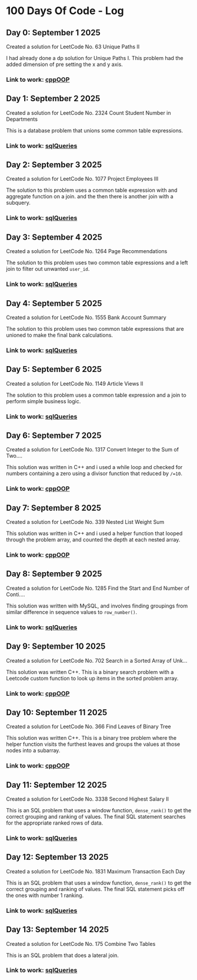 # 100 Days Of Code - Log

## Day 0: September 1 2025

Created a solution for LeetCode No. 63 Unique Paths II

I had already done a dp solution for Unique Paths I. This problem had the added dimension of pre setting the x and y axis.

### Link to work: [cppOOP](https://github.com/DaveP80/cppOOP)
## Day 1: September 2 2025

Created a solution for LeetCode No. 2324 Count Student Number in Departments

This is a database problem that unions some common table expressions.

### Link to work: [sqlQueries](https://github.com/DaveP80/sqlQueries)
## Day 2: September 3 2025

Created a solution for LeetCode No. 1077 Project Employees III

The solution to this problem uses a common table expression with and aggregate function on a join. and the then there is
another join with a subquery.

### Link to work: [sqlQueries](https://github.com/DaveP80/sqlQueries)
## Day 3: September 4 2025

Created a solution for LeetCode No. 1264 Page Recommendations

The solution to this problem uses two common table expressions and a left join to filter out unwanted `user_id`.

### Link to work: [sqlQueries](https://github.com/DaveP80/sqlQueries)
## Day 4: September 5 2025

Created a solution for LeetCode No. 1555 Bank Account Summary

The solution to this problem uses two common table expressions that are unioned to make the final
bank calculations.

### Link to work: [sqlQueries](https://github.com/DaveP80/sqlQueries)
## Day 5: September 6 2025

Created a solution for LeetCode No. 1149 Article Views II

The solution to this problem uses a common table expression and a join to perform simple
business logic.

### Link to work: [sqlQueries](https://github.com/DaveP80/sqlQueries)
## Day 6: September 7 2025

Created a solution for LeetCode No. 1317 Convert Integer to the Sum of Two....

This solution was written in C++ and i used a while loop and checked for numbers containing a zero using a 
divisor function that reduced by `/=10`.

### Link to work: [cppOOP](https://github.com/DaveP80/cppOOP)
## Day 7: September 8 2025

Created a solution for LeetCode No. 339 Nested List Weight Sum

This solution was written in C++ and i used a helper function that looped through the problem array,
and counted the depth at each nested array.

### Link to work: [cppOOP](https://github.com/DaveP80/cppOOP)
## Day 8: September 9 2025

Created a solution for LeetCode No. 1285 Find the Start and End Number of Conti....

This solution was written with MySQL, and involves finding groupings from similar difference in sequence values to `row_number()`.

### Link to work: [sqlQueries](https://github.com/DaveP80/sqlQueries)
## Day 9: September 10 2025

Created a solution for LeetCode No. 702 Search in a Sorted Array of Unk...

This solution was written C++. This is a binary search problem with a Leetcode custom function to look up items in the sorted
problem array.

### Link to work: [cppOOP](https://github.com/DaveP80/cppOOP)
## Day 10: September 11 2025

Created a solution for LeetCode No. 366 Find Leaves of Binary Tree

This solution was written C++. This is a binary tree problem where the helper function visits the furthest leaves and groups the
values at those nodes into a subarray.

### Link to work: [cppOOP](https://github.com/DaveP80/cppOOP)
## Day 11: September 12 2025

Created a solution for LeetCode No. 3338 Second Highest Salary II

This is an SQL problem that uses a window function, `dense_rank()` to get the correct grouping and ranking of values. The final SQL
statement searches for the appropriate ranked rows of data.

### Link to work: [sqlQueries](https://github.com/DaveP80/sqlQueries)
## Day 12: September 13 2025

Created a solution for LeetCode No. 1831 Maximum Transaction Each Day

This is an SQL problem that uses a window function, `dense_rank()` to get the correct grouping and ranking of values. The final SQL
statement picks off the ones with number 1 ranking.

### Link to work: [sqlQueries](https://github.com/DaveP80/sqlQueries)
## Day 13: September 14 2025

Created a solution for LeetCode No. 175 Combine Two Tables

This is an SQL problem that does a lateral join.  

### Link to work: [sqlQueries](https://github.com/DaveP80/sqlQueries)